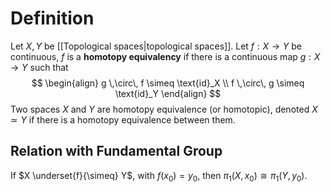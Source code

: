 # Definition

Let $X, Y$ be [[Topological spaces|topological spaces]]. Let $f:X\to Y$ be continuous, $f$ is a **homotopy equivalency** if there is a continuous map $g:X \to Y$ such that
$$
\begin{align}
g \,\circ\, f \simeq \text{id}_X \\
f \,\circ\, g \simeq \text{id}_Y
\end{align}
$$
Two spaces $X$ and $Y$ are homotopy equivalence (or homotopic), denoted $X \simeq Y$ if there is a homotopy equivalence between them.


## Relation with Fundamental Group

If $X \underset{f}{\simeq} Y$, with $f(x_0) = y_0$, then $\pi_1(X, x_0) \cong \pi_1(Y, y_0)$.